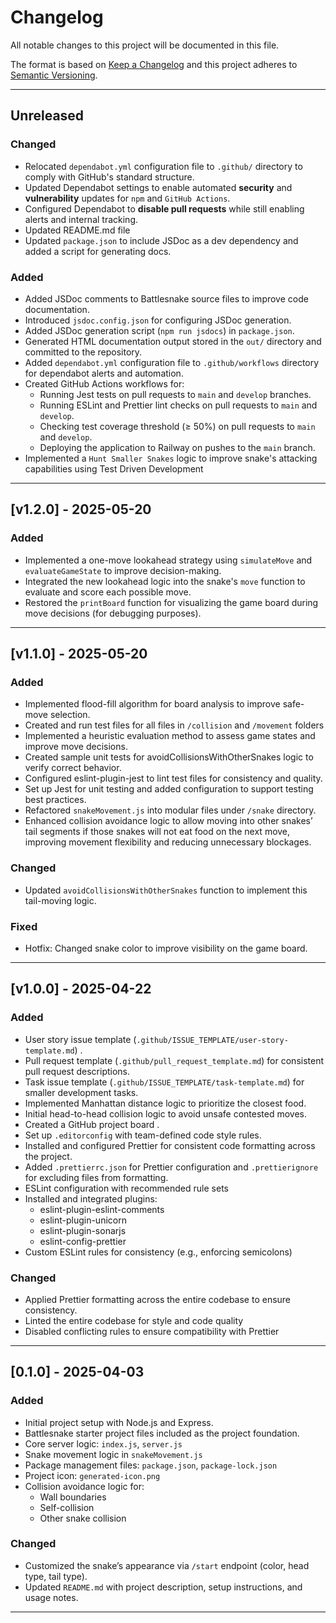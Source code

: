# Changelog

All notable changes to this project will be documented in this file.

The format is based on [Keep a Changelog](https://keepachangelog.com/en/1.0.0/)
and this project adheres to [Semantic Versioning](https://semver.org/).

---

## Unreleased

### Changed
- Relocated `dependabot.yml` configuration file to `.github/` directory to comply with GitHub's standard structure.
- Updated Dependabot settings to enable automated **security** and **vulnerability** updates for `npm` and `GitHub Actions`.
- Configured Dependabot to **disable pull requests** while still enabling alerts and internal tracking.
- Updated README.md file
- Updated `package.json` to include JSDoc as a dev dependency and added a script for generating docs.


### Added
- Added JSDoc comments to Battlesnake source files to improve code documentation.
- Introduced `jsdoc.config.json` for configuring JSDoc generation.
- Added JSDoc generation script (`npm run jsdocs`) in `package.json`.
- Generated HTML documentation output stored in the `out/` directory and committed to the repository.
- Added `dependabot.yml` configuration file to `.github/workflows` directory for dependabot alerts and automation.
- Created GitHub Actions workflows for:
  - Running Jest tests on pull requests to `main` and `develop` branches.
  - Running ESLint and Prettier lint checks on pull requests to `main` and `develop`.
  - Checking test coverage threshold (≥ 50%) on pull requests to `main` and `develop`.
  - Deploying the application to Railway on pushes to the `main` branch.
- Implemented a `Hunt Smaller Snakes` logic to improve snake's attacking capabilities using Test Driven Development

---

## [v1.2.0] - 2025-05-20

### Added
- Implemented a one-move lookahead strategy using `simulateMove` and `evaluateGameState` to improve decision-making.
- Integrated the new lookahead logic into the snake's `move` function to evaluate and score each possible move.
- Restored the `printBoard` function for visualizing the game board during move decisions (for debugging purposes).

---

## [v1.1.0] - 2025-05-20

### Added
- Implemented flood-fill algorithm for board analysis to improve safe-move selection.
- Created and run test files for all files in `/collision` and `/movement` folders
- Implemented a heuristic evaluation method to assess game states and improve move decisions.
- Created sample unit tests for avoidCollisionsWithOtherSnakes logic to verify correct behavior.
- Configured eslint-plugin-jest to lint test files for consistency and quality.
- Set up Jest for unit testing and added configuration to support testing best practices.
- Refactored `snakeMovement.js` into modular files under `/snake` directory.
- Enhanced collision avoidance logic to allow moving into other snakes’ tail segments if those snakes will not eat food on the next move, improving movement flexibility and reducing unnecessary blockages.

### Changed
- Updated `avoidCollisionsWithOtherSnakes` function to implement this tail-moving logic.

### Fixed
- Hotfix: Changed snake color to improve visibility on the game board.


---

## [v1.0.0] - 2025-04-22

### Added
- User story issue template (`.github/ISSUE_TEMPLATE/user-story-template.md`) .
- Pull request template (`.github/pull_request_template.md`) for consistent pull request descriptions.
- Task issue template (`.github/ISSUE_TEMPLATE/task-template.md`) for smaller development tasks.
- Implemented Manhattan distance logic to prioritize the closest food.
- Initial head-to-head collision logic to avoid unsafe contested moves.
- Created a GitHub project board .
- Set up `.editorconfig` with team-defined code style rules.
- Installed and configured Prettier for consistent code formatting across the project.
- Added `.prettierrc.json` for Prettier configuration and `.prettierignore` for excluding files from formatting.
- ESLint configuration with recommended rule sets
- Installed and integrated plugins:
  - eslint-plugin-eslint-comments
  - eslint-plugin-unicorn
  - eslint-plugin-sonarjs
  - eslint-config-prettier
- Custom ESLint rules for consistency (e.g., enforcing semicolons)

### Changed
- Applied Prettier formatting across the entire codebase to ensure consistency.
- Linted the entire codebase for style and code quality
- Disabled conflicting rules to ensure compatibility with Prettier

---

## [0.1.0] - 2025-04-03

### Added
- Initial project setup with Node.js and Express.
- Battlesnake starter project files included as the project foundation.
- Core server logic: `index.js`, `server.js`
- Snake movement logic in `snakeMovement.js`
- Package management files: `package.json`, `package-lock.json`
- Project icon: `generated-icon.png`
- Collision avoidance logic for:
  - Wall boundaries
  - Self-collision
  - Other snake collision

### Changed
- Customized the snake’s appearance via `/start` endpoint (color, head type, tail type).
- Updated `README.md` with project description, setup instructions, and usage notes.

---
